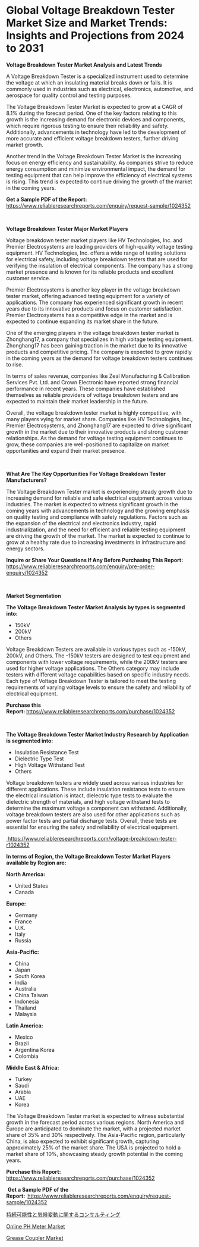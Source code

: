 <p><h1>Global Voltage Breakdown Tester Market Size and Market Trends: Insights and Projections from 2024 to 2031</h1></p><p><strong>Voltage Breakdown Tester Market Analysis and Latest Trends</strong></p>
<p><p>A Voltage Breakdown Tester is a specialized instrument used to determine the voltage at which an insulating material breaks down or fails. It is commonly used in industries such as electrical, electronics, automotive, and aerospace for quality control and testing purposes.</p><p>The Voltage Breakdown Tester Market is expected to grow at a CAGR of 8.1% during the forecast period. One of the key factors relating to this growth is the increasing demand for electronic devices and components, which require rigorous testing to ensure their reliability and safety. Additionally, advancements in technology have led to the development of more accurate and efficient voltage breakdown testers, further driving market growth.</p><p>Another trend in the Voltage Breakdown Tester Market is the increasing focus on energy efficiency and sustainability. As companies strive to reduce energy consumption and minimize environmental impact, the demand for testing equipment that can help improve the efficiency of electrical systems is rising. This trend is expected to continue driving the growth of the market in the coming years.</p></p>
<p><strong>Get a Sample PDF of the Report:&nbsp;</strong> <a href="https://www.reliableresearchreports.com/enquiry/request-sample/1024352">https://www.reliableresearchreports.com/enquiry/request-sample/1024352</a></p>
<p>&nbsp;</p>
<p><strong>Voltage Breakdown Tester Major Market Players</strong></p>
<p><p>Voltage breakdown tester market players like HV Technologies, Inc. and Premier Electrosystems are leading providers of high-quality voltage testing equipment. HV Technologies, Inc. offers a wide range of testing solutions for electrical safety, including voltage breakdown testers that are used for verifying the insulation of electrical components. The company has a strong market presence and is known for its reliable products and excellent customer service.</p><p>Premier Electrosystems is another key player in the voltage breakdown tester market, offering advanced testing equipment for a variety of applications. The company has experienced significant growth in recent years due to its innovative products and focus on customer satisfaction. Premier Electrosystems has a competitive edge in the market and is expected to continue expanding its market share in the future.</p><p>One of the emerging players in the voltage breakdown tester market is Zhonghang17, a company that specializes in high voltage testing equipment. Zhonghang17 has been gaining traction in the market due to its innovative products and competitive pricing. The company is expected to grow rapidly in the coming years as the demand for voltage breakdown testers continues to rise.</p><p>In terms of sales revenue, companies like Zeal Manufacturing & Calibration Services Pvt. Ltd. and Crown Electronic have reported strong financial performance in recent years. These companies have established themselves as reliable providers of voltage breakdown testers and are expected to maintain their market leadership in the future.</p><p>Overall, the voltage breakdown tester market is highly competitive, with many players vying for market share. Companies like HV Technologies, Inc., Premier Electrosystems, and Zhonghang17 are expected to drive significant growth in the market due to their innovative products and strong customer relationships. As the demand for voltage testing equipment continues to grow, these companies are well-positioned to capitalize on market opportunities and expand their market presence.</p></p>
<p>&nbsp;</p>
<p><strong>What Are The Key Opportunities For Voltage Breakdown Tester Manufacturers?</strong></p>
<p><p>The Voltage Breakdown Tester market is experiencing steady growth due to increasing demand for reliable and safe electrical equipment across various industries. The market is expected to witness significant growth in the coming years with advancements in technology and the growing emphasis on quality testing and compliance with safety regulations. Factors such as the expansion of the electrical and electronics industry, rapid industrialization, and the need for efficient and reliable testing equipment are driving the growth of the market. The market is expected to continue to grow at a healthy rate due to increasing investments in infrastructure and energy sectors.</p></p>
<p><strong>Inquire or Share Your Questions If Any Before Purchasing This Report:</strong> <a href="https://www.reliableresearchreports.com/enquiry/pre-order-enquiry/1024352">https://www.reliableresearchreports.com/enquiry/pre-order-enquiry/1024352</a></p>
<p>&nbsp;</p>
<p><strong>Market Segmentation</strong></p>
<p><strong>The Voltage Breakdown Tester Market Analysis by types is segmented into:</strong></p>
<p><ul><li>150kV</li><li>200kV</li><li>Others</li></ul></p>
<p><p>Voltage Breakdown Testers are available in various types such as -150kV, 200kV, and Others. The -150kV testers are designed to test equipment and components with lower voltage requirements, while the 200kV testers are used for higher voltage applications. The Others category may include testers with different voltage capabilities based on specific industry needs. Each type of Voltage Breakdown Tester is tailored to meet the testing requirements of varying voltage levels to ensure the safety and reliability of electrical equipment.</p></p>
<p><strong>Purchase this Report:&nbsp;</strong><a href="https://www.reliableresearchreports.com/purchase/1024352">https://www.reliableresearchreports.com/purchase/1024352</a></p>
<p>&nbsp;</p>
<p><strong>The Voltage Breakdown Tester Market Industry Research by Application is segmented into:</strong></p>
<p><ul><li>Insulation Resistance Test</li><li>Dielectric Type Test</li><li>High Voltage Withstand Test</li><li>Others</li></ul></p>
<p><p>Voltage breakdown testers are widely used across various industries for different applications. These include insulation resistance tests to ensure the electrical insulation is intact, dielectric type tests to evaluate the dielectric strength of materials, and high voltage withstand tests to determine the maximum voltage a component can withstand. Additionally, voltage breakdown testers are also used for other applications such as power factor tests and partial discharge tests. Overall, these tests are essential for ensuring the safety and reliability of electrical equipment.</p></p>
<p><a href="https://www.reliableresearchreports.com/voltage-breakdown-tester-r1024352">&nbsp;https://www.reliableresearchreports.com/voltage-breakdown-tester-r1024352</a></p>
<p><strong>In terms of Region, the Voltage Breakdown Tester Market Players available by Region are:</strong></p>
<p>
    <p> <strong> North America: </strong>
        <ul>
            <li>United States</li>
            <li>Canada</li>
        </ul>
        </p> 
    <p> <strong> Europe: </strong>
        <ul>
            <li>Germany</li>
            <li>France</li>
            <li>U.K.</li>
            <li>Italy</li>
            <li>Russia</li>
        </ul>
        </p> 
    <p> <strong> Asia-Pacific: </strong>
        <ul>
            <li>China</li>
            <li>Japan</li>
            <li>South Korea</li>
            <li>India</li>
            <li>Australia</li>
            <li>China Taiwan</li>
            <li>Indonesia</li>
            <li>Thailand</li>
            <li>Malaysia</li>
        </ul>
        </p> 
    <p> <strong> Latin America: </strong>
        <ul>
            <li>Mexico</li>
            <li>Brazil</li>
            <li>Argentina Korea</li>
            <li>Colombia</li>
        </ul>
        </p> 
    <p> <strong> Middle East & Africa: </strong>
        <ul>
            <li>Turkey</li>
            <li>Saudi</li>
            <li>Arabia</li>
            <li>UAE</li>
            <li>Korea</li>
        </ul>
    </p>
    </p>
<p><p>The Voltage Breakdown Tester market is expected to witness substantial growth in the forecast period across various regions. North America and Europe are anticipated to dominate the market, with a projected market share of 35% and 30% respectively. The Asia-Pacific region, particularly China, is also expected to exhibit significant growth, capturing approximately 25% of the market share. The USA is projected to hold a market share of 10%, showcasing steady growth potential in the coming years.</p></p>
<p><strong>Purchase this Report: </strong><a href="https://www.reliableresearchreports.com/purchase/1024352">https://www.reliableresearchreports.com/purchase/1024352</a></p>
<p>&nbsp;<strong>Get a Sample PDF of the Report:&nbsp;&nbsp;</strong><a href="https://www.reliableresearchreports.com/enquiry/request-sample/1024352">https://www.reliableresearchreports.com/enquiry/request-sample/1024352</a></p>
<p><strong></strong></p>
<p><p><a href="https://github.com/CarlieShields/Market-Research-Report-List-1/blob/main/282961952779.md">持続可能性と気候変動に関するコンサルティング</a></p><p><a href="https://github.com/gladysalidde/Market-Research-Report-List-1/blob/main/online-ph-meter-market.md">Online PH Meter Market</a></p><p><a href="https://github.com/dimitrishawkinswaynenp91rgz/Market-Research-Report-List-2/blob/main/grease-coupler-market.md">Grease Coupler Market</a></p></p>